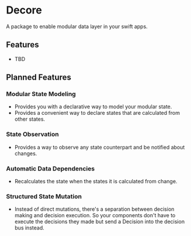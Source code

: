 # Decore

A package to enable modular data layer in your swift apps.

## Features

- TBD

## Planned Features 

### Modular State Modeling

- Provides you with a declarative way to model your modular state. 
- Provides a convenient way to declare states that are calculated from other states.

### State Observation

- Provides a way to observe any state counterpart and be notified about changes.

### Automatic Data Dependencies

- Recalculates the state when the states it is calculated from change.

### Structured State Mutation

- Instead of direct mutations, there's a separation between decision making and decision execution. So your components don't have to execute the decisions they made but send a Decision into the decision bus instead.

